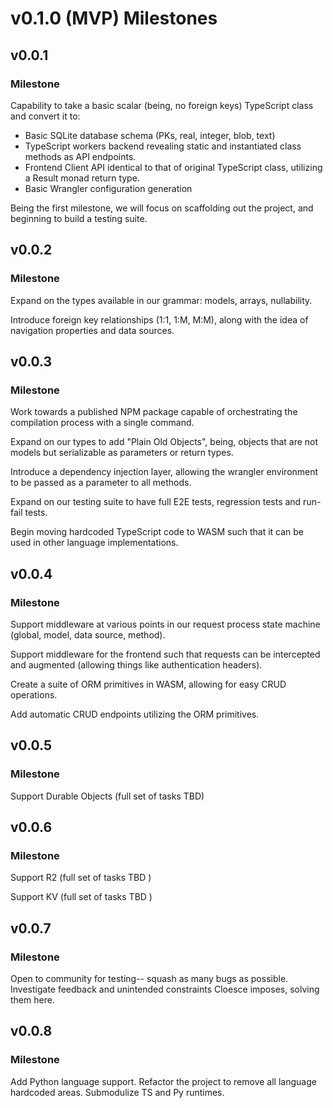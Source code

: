 # v0.1.0 (MVP) Milestones

## v0.0.1

### Milestone

Capability to take a basic scalar (being, no foreign keys) TypeScript class and convert it to:

- Basic SQLite database schema (PKs, real, integer, blob, text)
- TypeScript workers backend revealing static and instantiated class methods as API endpoints.
- Frontend Client API identical to that of original TypeScript class, utilizing a Result monad return type.
- Basic Wrangler configuration generation

Being the first milestone, we will focus on scaffolding out the project, and beginning to build a testing suite.

## v0.0.2

### Milestone

Expand on the types available in our grammar: models, arrays, nullability.

Introduce foreign key relationships (1:1, 1:M, M:M), along with the idea of navigation properties and data sources.

## v0.0.3

### Milestone

Work towards a published NPM package capable of orchestrating the compilation process with a single command.

Expand on our types to add "Plain Old Objects", being, objects that are not models but serializable as parameters or return types.

Introduce a dependency injection layer, allowing the wrangler environment to be passed as a parameter to all methods.

Expand on our testing suite to have full E2E tests, regression tests and run-fail tests.

Begin moving hardcoded TypeScript code to WASM such that it can be used in other language implementations.

## v0.0.4

### Milestone

Support middleware at various points in our request process state machine (global, model, data source, method).

Support middleware for the frontend such that requests can be intercepted and augmented (allowing things like authentication headers).

Create a suite of ORM primitives in WASM, allowing for easy CRUD operations.

Add automatic CRUD endpoints utilizing the ORM primitives.

## v0.0.5

### Milestone

Support Durable Objects (full set of tasks TBD)

## v0.0.6

### Milestone

Support R2 (full set of tasks TBD )

Support KV (full set of tasks TBD )

## v0.0.7

### Milestone

Open to community for testing-- squash as many bugs as possible. Investigate feedback and unintended constraints Cloesce imposes, solving them here.

## v0.0.8

### Milestone

Add Python language support. Refactor the project to remove all language hardcoded areas. Submodulize TS and Py runtimes.
